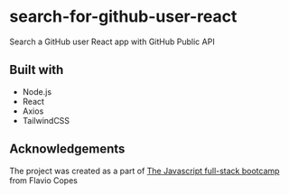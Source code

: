 # search-for-github-user-react

Search a GitHub user React app with GitHub Public API

## Built with

- Node.js
- React
- Axios
- TailwindCSS

## Acknowledgements

The project was created as a part of [The Javascript full-stack bootcamp](https://thejsbootcamp.com/) from Flavio Copes
